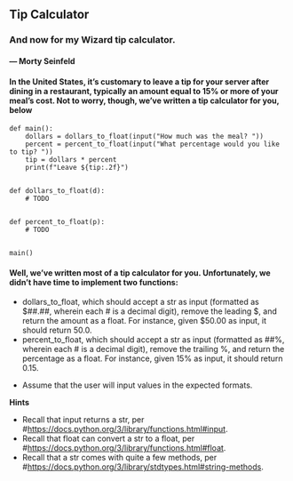 ## Tip Calculator
### And now for my Wizard tip calculator.

#### — Morty Seinfeld

#### In the United States, it’s customary to leave a tip for your server after dining in a restaurant, typically an amount equal to 15% or more of your meal’s cost. Not to worry, though, we’ve written a tip calculator for you, below
````
def main():
    dollars = dollars_to_float(input("How much was the meal? "))
    percent = percent_to_float(input("What percentage would you like to tip? "))
    tip = dollars * percent
    print(f"Leave ${tip:.2f}")


def dollars_to_float(d):
    # TODO


def percent_to_float(p):
    # TODO


main()
````
#### Well, we’ve written most of a tip calculator for you. Unfortunately, we didn’t have time to implement two functions:

* dollars_to_float, which should accept a str as input (formatted as $##.##, wherein each # is a decimal digit), remove the leading $, and return the amount as a float. For instance, given $50.00 as input, it should return 50.0.
* percent_to_float, which should accept a str as input (formatted as ##%, wherein each # is a decimal digit), remove the trailing %, and return the percentage as a float. For instance, given 15% as input, it should return 0.15.
- Assume that the user will input values in the expected formats.

**Hints**
* Recall that input returns a str, per #https://docs.python.org/3/library/functions.html#input.
* Recall that float can convert a str to a float, per #https://docs.python.org/3/library/functions.html#float.
* Recall that a str comes with quite a few methods, per #https://docs.python.org/3/library/stdtypes.html#string-methods.
